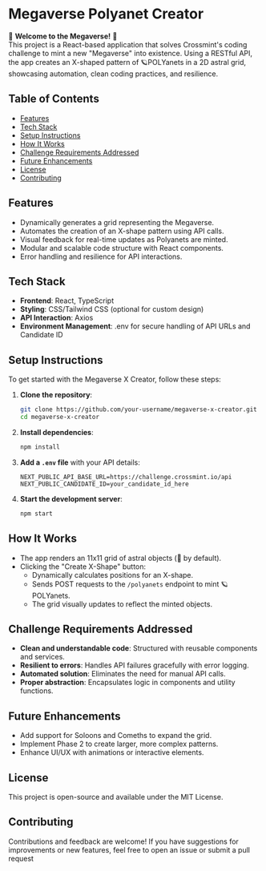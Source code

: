 # Megaverse Polyanet Creator

🌌 **Welcome to the Megaverse!** 🌌  
This project is a React-based application that solves Crossmint's coding challenge to mint a new "Megaverse" into existence. Using a RESTful API, the app creates an X-shaped pattern of 🪐POLYanets in a 2D astral grid, showcasing automation, clean coding practices, and resilience.

## Table of Contents
- [Features](#features)
- [Tech Stack](#tech-stack)
- [Setup Instructions](#setup-instructions)
- [How It Works](#how-it-works)
- [Challenge Requirements Addressed](#challenge-requirements-addressed)
- [Future Enhancements](#future-enhancements)
- [License](#license)
- [Contributing](#contributing)

## Features
- Dynamically generates a grid representing the Megaverse.
- Automates the creation of an X-shape pattern using API calls.
- Visual feedback for real-time updates as Polyanets are minted.
- Modular and scalable code structure with React components.
- Error handling and resilience for API interactions.

## Tech Stack
- **Frontend**: React, TypeScript
- **Styling**: CSS/Tailwind CSS (optional for custom design)
- **API Interaction**: Axios
- **Environment Management**: .env for secure handling of API URLs and Candidate ID

## Setup Instructions
To get started with the Megaverse X Creator, follow these steps:

1. **Clone the repository**:
   ```bash
   git clone https://github.com/your-username/megaverse-x-creator.git
   cd megaverse-x-creator
   ```

2. **Install dependencies**:
   ```bash
   npm install
   ```

3. **Add a `.env` file** with your API details:
   ```plaintext
   NEXT_PUBLIC_API_BASE_URL=https://challenge.crossmint.io/api
   NEXT_PUBLIC_CANDIDATE_ID=your_candidate_id_here
   ```

4. **Start the development server**:
   ```bash
   npm start
   ```

## How It Works
- The app renders an 11x11 grid of astral objects (🌌 by default).
- Clicking the "Create X-Shape" button:
  - Dynamically calculates positions for an X-shape.
  - Sends POST requests to the `/polyanets` endpoint to mint 🪐POLYanets.
  - The grid visually updates to reflect the minted objects.

## Challenge Requirements Addressed
- **Clean and understandable code**: Structured with reusable components and services.
- **Resilient to errors**: Handles API failures gracefully with error logging.
- **Automated solution**: Eliminates the need for manual API calls.
- **Proper abstraction**: Encapsulates logic in components and utility functions.

## Future Enhancements
- Add support for Soloons and Comeths to expand the grid.
- Implement Phase 2 to create larger, more complex patterns.
- Enhance UI/UX with animations or interactive elements.

## License
This project is open-source and available under the MIT License.

## Contributing
Contributions and feedback are welcome! If you have suggestions for improvements or new features, feel free to open an issue or submit a pull request